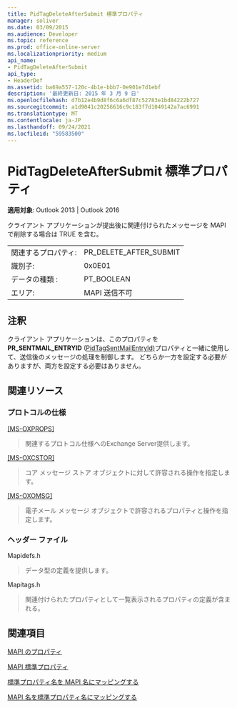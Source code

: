 ```yaml
---
title: PidTagDeleteAfterSubmit 標準プロパティ
manager: soliver
ms.date: 03/09/2015
ms.audience: Developer
ms.topic: reference
ms.prod: office-online-server
ms.localizationpriority: medium
api_name:
- PidTagDeleteAfterSubmit
api_type:
- HeaderDef
ms.assetid: ba69a557-120c-4b1e-bbb7-0e901e7d1ebf
description: '最終更新日: 2015 年 3 月 9 日'
ms.openlocfilehash: d7b12e4b9d8f6c6a6df87c52783e1bd84222b727
ms.sourcegitcommit: a1d9041c20256616c9c183f7d1049142a7ac6991
ms.translationtype: MT
ms.contentlocale: ja-JP
ms.lasthandoff: 09/24/2021
ms.locfileid: "59583500"
---
```

# <a name="pidtagdeleteaftersubmit-canonical-property"></a>PidTagDeleteAfterSubmit 標準プロパティ

  
  
**適用対象**: Outlook 2013 | Outlook 2016 
  
クライアント アプリケーションが提出後に関連付けられたメッセージを MAPI で削除する場合は TRUE を含む。 
  
|||
|:-----|:-----|
|関連するプロパティ:  <br/> |PR_DELETE_AFTER_SUBMIT  <br/> |
|識別子:  <br/> |0x0E01  <br/> |
|データの種類 :   <br/> |PT_BOOLEAN  <br/> |
|エリア:  <br/> |MAPI 送信不可  <br/> |
   
## <a name="remarks"></a>注釈

クライアント アプリケーションは、このプロパティを **PR_SENTMAIL_ENTRYID** ([PidTagSentMailEntryId)](pidtagsentmailentryid-canonical-property.md)プロパティと一緒に使用して、送信後のメッセージの処理を制御します。 どちらか一方を設定する必要がありますが、両方を設定する必要はありません。 
  
## <a name="related-resources"></a>関連リソース

### <a name="protocol-specifications"></a>プロトコルの仕様

[[MS-OXPROPS]](https://msdn.microsoft.com/library/f6ab1613-aefe-447d-a49c-18217230b148%28Office.15%29.aspx)
  
> 関連するプロトコル仕様へのExchange Server提供します。
    
[[MS-OXCSTOR]](https://msdn.microsoft.com/library/d42ed1e0-3e77-4264-bd59-7afc583510e2%28Office.15%29.aspx)
  
> コア メッセージ ストア オブジェクトに対して許容される操作を指定します。
    
[[MS-OXOMSG]](https://msdn.microsoft.com/library/daa9120f-f325-4afb-a738-28f91049ab3c%28Office.15%29.aspx)
  
> 電子メール メッセージ オブジェクトで許容されるプロパティと操作を指定します。
    
### <a name="header-files"></a>ヘッダー ファイル

Mapidefs.h
  
> データ型の定義を提供します。
    
Mapitags.h
  
> 関連付けられたプロパティとして一覧表示されるプロパティの定義が含まれる。
    
## <a name="see-also"></a>関連項目



[MAPI のプロパティ](mapi-properties.md)
  
[MAPI 標準プロパティ](mapi-canonical-properties.md)
  
[標準プロパティ名を MAPI 名にマッピングする](mapping-canonical-property-names-to-mapi-names.md)
  
[MAPI 名を標準プロパティ名にマッピングする](mapping-mapi-names-to-canonical-property-names.md)

